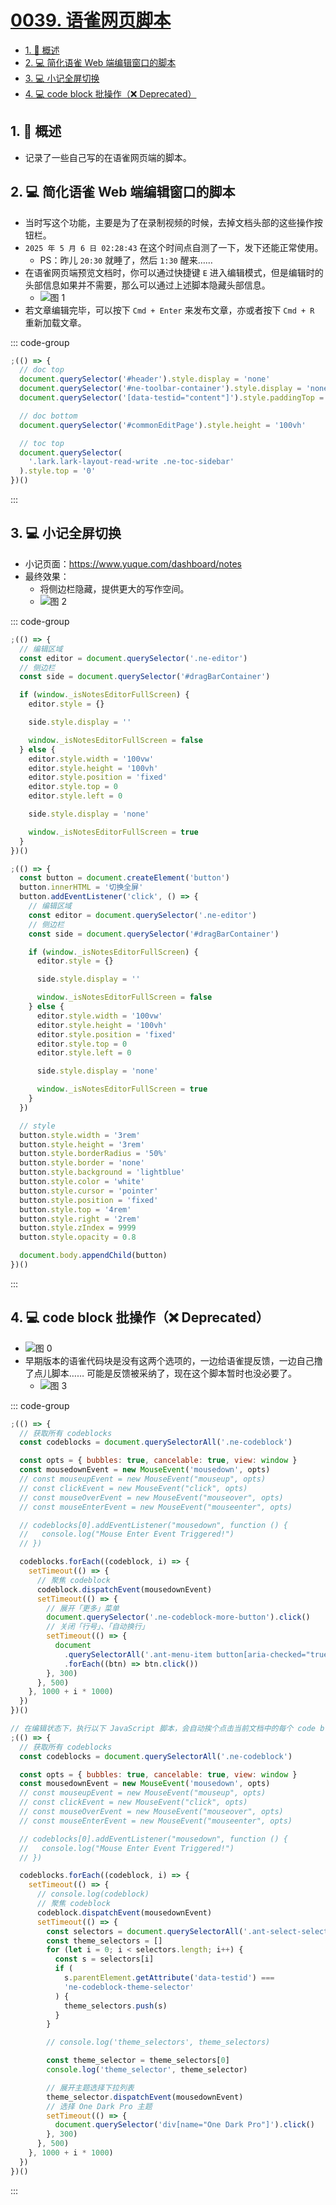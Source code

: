 # [0039. 语雀网页脚本](https://github.com/Tdahuyou/TNotes.notes/tree/main/notes/0039.%20%E8%AF%AD%E9%9B%80%E7%BD%91%E9%A1%B5%E8%84%9A%E6%9C%AC)

<!-- region:toc -->

- [1. 📝 概述](#1--概述)
- [2. 💻 简化语雀 Web 端编辑窗口的脚本](#2--简化语雀-web-端编辑窗口的脚本)
- [3. 💻 小记全屏切换](#3--小记全屏切换)
- [4. 💻 code block 批操作（❌ Deprecated）](#4--code-block-批操作-deprecated)

<!-- endregion:toc -->

## 1. 📝 概述

- 记录了一些自己写的在语雀网页端的脚本。

## 2. 💻 简化语雀 Web 端编辑窗口的脚本

- 当时写这个功能，主要是为了在录制视频的时候，去掉文档头部的这些操作按钮栏。
- `2025 年 5 月 6 日 02:28:43` 在这个时间点自测了一下，发下还能正常使用。
  - PS：昨儿 `20:30` 就睡了，然后 `1:30` 醒来……
- 在语雀网页端预览文档时，你可以通过快捷键 `E` 进入编辑模式，但是编辑时的头部信息如果并不需要，那么可以通过上述脚本隐藏头部信息。
  - ![图 1](https://cdn.jsdelivr.net/gh/Tdahuyou/imgs@main/2025-05-06-02-32-34.png)
- 若文章编辑完毕，可以按下 `Cmd + Enter` 来发布文章，亦或者按下 `Cmd + R` 重新加载文章。

::: code-group

```js [脚本源码]
;(() => {
  // doc top
  document.querySelector('#header').style.display = 'none'
  document.querySelector('#ne-toolbar-container').style.display = 'none'
  document.querySelector('[data-testid="content"]').style.paddingTop = 0

  // doc bottom
  document.querySelector('#commonEditPage').style.height = '100vh'

  // toc top
  document.querySelector(
    '.lark.lark-layout-read-write .ne-toc-sidebar'
  ).style.top = '0'
})()
```

:::

## 3. 💻 小记全屏切换

- 小记页面：https://www.yuque.com/dashboard/notes
- 最终效果：
  - 将侧边栏隐藏，提供更大的写作空间。
  - ![图 2](https://cdn.jsdelivr.net/gh/Tdahuyou/imgs@main/2025-05-06-02-38-06.png)

::: code-group

```js [切换全屏模式]
;(() => {
  // 编辑区域
  const editor = document.querySelector('.ne-editor')
  // 侧边栏
  const side = document.querySelector('#dragBarContainer')

  if (window._isNotesEditorFullScreen) {
    editor.style = {}

    side.style.display = ''

    window._isNotesEditorFullScreen = false
  } else {
    editor.style.width = '100vw'
    editor.style.height = '100vh'
    editor.style.position = 'fixed'
    editor.style.top = 0
    editor.style.left = 0

    side.style.display = 'none'

    window._isNotesEditorFullScreen = true
  }
})()
```

```js [在页面上添加一个切换全屏的按钮]
;(() => {
  const button = document.createElement('button')
  button.innerHTML = '切换全屏'
  button.addEventListener('click', () => {
    // 编辑区域
    const editor = document.querySelector('.ne-editor')
    // 侧边栏
    const side = document.querySelector('#dragBarContainer')

    if (window._isNotesEditorFullScreen) {
      editor.style = {}

      side.style.display = ''

      window._isNotesEditorFullScreen = false
    } else {
      editor.style.width = '100vw'
      editor.style.height = '100vh'
      editor.style.position = 'fixed'
      editor.style.top = 0
      editor.style.left = 0

      side.style.display = 'none'

      window._isNotesEditorFullScreen = true
    }
  })

  // style
  button.style.width = '3rem'
  button.style.height = '3rem'
  button.style.borderRadius = '50%'
  button.style.border = 'none'
  button.style.background = 'lightblue'
  button.style.color = 'white'
  button.style.cursor = 'pointer'
  button.style.position = 'fixed'
  button.style.top = '4rem'
  button.style.right = '2rem'
  button.style.zIndex = 9999
  button.style.opacity = 0.8

  document.body.appendChild(button)
})()
```

:::

## 4. 💻 code block 批操作（❌ Deprecated）

- ![图 0](https://cdn.jsdelivr.net/gh/Tdahuyou/imgs@main/2025-05-06-02-24-46.png)
- 早期版本的语雀代码块是没有这两个选项的，一边给语雀提反馈，一边自己撸了点儿脚本…… 可能是反馈被采纳了，现在这个脚本暂时也没必要了。
  - ![图 3](https://cdn.jsdelivr.net/gh/Tdahuyou/imgs@main/2025-05-06-02-50-55.png)

::: code-group

```js [关闭所有 code block 的行号和自动换行]
;(() => {
  // 获取所有 codeblocks
  const codeblocks = document.querySelectorAll('.ne-codeblock')

  const opts = { bubbles: true, cancelable: true, view: window }
  const mousedownEvent = new MouseEvent('mousedown', opts)
  // const mouseupEvent = new MouseEvent("mouseup", opts)
  // const clickEvent = new MouseEvent("click", opts)
  // const mouseOverEvent = new MouseEvent("mouseover", opts)
  // const mouseEnterEvent = new MouseEvent("mouseenter", opts)

  // codeblocks[0].addEventListener("mousedown", function () {
  //   console.log("Mouse Enter Event Triggered!")
  // })

  codeblocks.forEach((codeblock, i) => {
    setTimeout(() => {
      // 聚焦 codeblock
      codeblock.dispatchEvent(mousedownEvent)
      setTimeout(() => {
        // 展开「更多」菜单
        document.querySelector('.ne-codeblock-more-button').click()
        // 关闭「行号」、「自动换行」
        setTimeout(() => {
          document
            .querySelectorAll('.ant-menu-item button[aria-checked="true"]')
            .forEach((btn) => btn.click())
        }, 300)
      }, 500)
    }, 1000 + i * 1000)
  })
})()
```

```js [批量更新 code block 的主题]
// 在编辑状态下，执行以下 JavaScript 脚本，会自动挨个点击当前文档中的每个 code block 实现主题切换。
;(() => {
  // 获取所有 codeblocks
  const codeblocks = document.querySelectorAll('.ne-codeblock')

  const opts = { bubbles: true, cancelable: true, view: window }
  const mousedownEvent = new MouseEvent('mousedown', opts)
  // const mouseupEvent = new MouseEvent("mouseup", opts)
  // const clickEvent = new MouseEvent("click", opts)
  // const mouseOverEvent = new MouseEvent("mouseover", opts)
  // const mouseEnterEvent = new MouseEvent("mouseenter", opts)

  // codeblocks[0].addEventListener("mousedown", function () {
  //   console.log("Mouse Enter Event Triggered!")
  // })

  codeblocks.forEach((codeblock, i) => {
    setTimeout(() => {
      // console.log(codeblock)
      // 聚焦 codeblock
      codeblock.dispatchEvent(mousedownEvent)
      setTimeout(() => {
        const selectors = document.querySelectorAll('.ant-select-selector')
        const theme_selectors = []
        for (let i = 0; i < selectors.length; i++) {
          const s = selectors[i]
          if (
            s.parentElement.getAttribute('data-testid') ===
            'ne-codeblock-theme-selector'
          ) {
            theme_selectors.push(s)
          }
        }

        // console.log('theme_selectors', theme_selectors)

        const theme_selector = theme_selectors[0]
        console.log('theme_selector', theme_selector)

        // 展开主题选择下拉列表
        theme_selector.dispatchEvent(mousedownEvent)
        // 选择 One Dark Pro 主题
        setTimeout(() => {
          document.querySelector('div[name="One Dark Pro"]').click()
        }, 300)
      }, 500)
    }, 1000 + i * 1000)
  })
})()
```

:::

